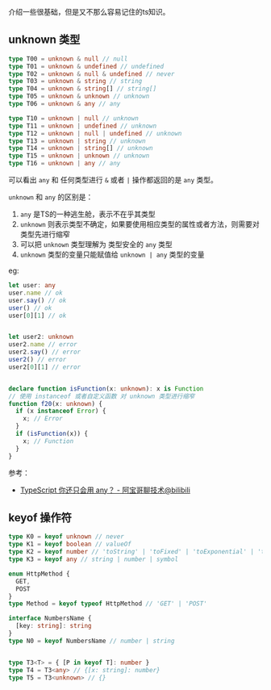介绍一些很基础，但是又不那么容易记住的ts知识。

## unknown 类型

```typescript
type T00 = unknown & null // null
type T01 = unknown & undefined // undefined
type T02 = unknown & null & undefined // never
type T03 = unknown & string // string
type T04 = unknown & string[] // string[]
type T05 = unknown & unknown // unknown
type T06 = unknown & any // any

type T10 = unknown | null // unknown
type T11 = unknown | undefined // unknown
type T12 = unknown | null | undefined // unknown
type T13 = unknown | string // unknown
type T14 = unknown | string[] // unknown
type T15 = unknown | unknown // unknown
type T16 = unknown | any // any
```
可以看出 `any` 和 任何类型进行 `&` 或者 `|` 操作都返回的是 `any` 类型。

`unknown` 和 `any` 的区别是：
1. `any` 是TS的一种逃生舱，表示不在乎其类型
2. `unknown` 则表示类型不确定，如果要使用相应类型的属性或者方法，则需要对类型先进行缩窄
3. 可以把 `unknown` 类型理解为 类型安全的 `any` 类型
4. `unknown` 类型的变量只能赋值给 `unknown | any` 类型的变量

eg: 
```typescript
let user: any
user.name // ok
user.say() // ok
user() // ok
user[0][1] // ok


let user2: unknown
user2.name // error
user2.say() // error
user2() // error
user2[0][1] // error


declare function isFunction(x: unknown): x is Function
// 使用 instanceof 或者自定义函数 对 unknown 类型进行缩窄
function f20(x: unknown) {
  if (x instanceof Error) {
    x; // Error
  }
  if (isFunction(x)) {
    x; // Function
  }
}
```
参考：
 - [TypeScript 你还只会用 any？ - 阿宝哥聊技术@bilibili](https://www.bilibili.com/video/BV1WR4y1P7dw)

## keyof 操作符

```typescript
type K0 = keyof unknown // never
type K1 = keyof boolean // valueOf
type K2 = keyof number // 'toString' | 'toFixed' | 'toExponential' | 'toPrecision' | 'valueOf' | 'toLocaleString'
type K3 = keyof any // string | number | symbol

enum HttpMethod {
  GET,
  POST
}
type Method = keyof typeof HttpMethod // 'GET' | 'POST'

interface NumbersName {
  [key: string]: string
}
type N0 = keyof NumbersName // number | string


type T3<T> = { [P in keyof T]: number }
type T4 = T3<any> // {[x: string]: number}
type T5 = T3<unknown> // {}
```